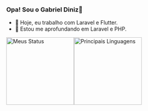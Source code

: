 ### Opa! Sou o Gabriel Diniz👋

<!--
**gbdiniz/gbdiniz** is a ✨ _special_ ✨ repository because its `README.md` (this file) appears on your GitHub profile.

Here are some ideas to get you started:
- 👯 I’m looking to collaborate on ...
- 🤔 I’m looking for help with ...
- 💬 Ask me about ...
- 📫 How to reach me: ...
- 😄 Pronouns: ...
- ⚡ Fun fact: ...

-->
- 🔭 Hoje, eu trabalho com Laravel e Flutter.
- 🌱 Estou me aprofundando em Laravel e PHP.

<div style="display: flex; flex-direction: row;">
  <img height="180em" alt="Meus Status" src="https://github-readme-stats-git-master-gabriel-dinizs-projects-f58da7c5.vercel.app/api?username=gbdiniz"/>

  <img height="180em" alt="Principais Linguagens" src="https://github-readme-stats-git-master-gabriel-dinizs-projects-f58da7c5.vercel.app/api/top-langs/?username=gbdiniz&layout=compact"/>
</div>
